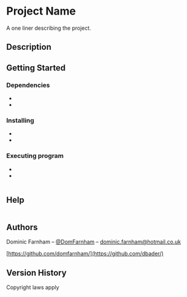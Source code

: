 # Project Name

A one liner describing the project.

## Description



## Getting Started

### Dependencies

* 
* 

### Installing

* 
* 

### Executing program

* 
* 
```

```

## Help


```

```

## Authors

Dominic Farnham – [@DomFarnham](https://twitter.com/domfarnham) – dominic.farnham@hotmail.co.uk

[https://github.com/domfarnham/](https://github.com/dbader/)

## Version History




Copyright laws apply